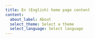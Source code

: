```yaml
---
title: En (English) home page content
content:
  about_label: About
  select_theme: Select a theme
  select_language: Select language
---
```

